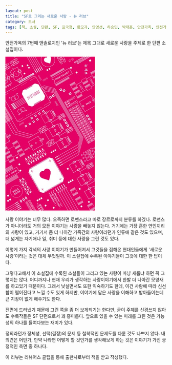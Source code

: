 ```yaml
---
layout: post
title: "SF로 그리는 새로운 사랑 - 뉴 러브"
category: 도서
tags: [책, 소설, 단편, SF, 표국청, 황모과, 안영선, 하승민, 박태훈, 안전가옥, 안전가옥 앤솔로지, 리뷰어스 클럽, 서평]
---
```


안전가옥의 7번째 앤솔로지인
'뉴 러브'는
제목 그대로 새로운 사랑을 주제로 한 단편 소설집이다.

![표지](/images/safehousekorea-anthology-7-new-love-book-h480.jpg)

사랑 이야기는 너무 많다.
오죽하면 로맨스라고 따로 장르로까지 분류를 하겠나.
로맨스가 아니더라도 거의 모든 이야기는 사랑을 빼놓지 않는다.
거기에는 가장 흔한 연인끼리의 사랑이 있고,
거기서 좀 더 나아간 가족간의 사랑이라던가 인류애 같은 것도 있으며,
더 넓게는 자기애나 일, 취미 등에 대한 사랑을 그린 것도 있다.

이렇게 가지 각색의 사랑 이야기가 만들어져서 그것들을 접해온 현대인들에게
'새로운 사랑'이라는 것은 대체 무엇일까.
이 소설집에 수록된 이야기들이 그것에 대한 한 답이다.

그렇다고해서 이 소설집에 수록된 소설들이 그리고 있는 사랑이 마냥 새롭냐 하면 꼭 그렇지는 않다.
어디까지나 현재 우리가 생각하는 사랑이야기에서 한발 더 나아간 모양새를 하고있기 때문이다.
그래서 낯설면서도 또한 익숙하기도 한데,
이건 사람에 따라 신선함이 떨어진다고 느낄 수도 있게 하지만,
이야기에 담은 사랑을 이해하고 받아들이는데 큰 지장이 없게 해주기도 한다.

전면에 드러냈기 때문에 그런 쪽을 좀 더 보게되기는 한다만,
굳이 주제를 신경쓰지 않아도 수록작들은 SF 단편으로서 꽤 흥미롭다.
앞으로 있을 수 있는 미래를 그린 것은 가능성의 하나를 들여다보는 재미가 있다.

정의라던가 정체성, 선택(결정)의 문제 등 철학적인 문제도를 다룬 것도 나쁘지 않다.
내 의견은 어떤가, 만약 나라면 어떻게 할 것인가를 생각해보게 하는 것은
이야기가 가진 긍정적인 측면 중 하나다.



<div class="im im-info">
이 리뷰는 리뷰어스 클럽을 통해 출판사로부터 책을 받고 작성했다.
</div>
